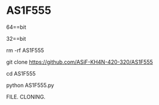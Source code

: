 # AS1F555
64==bit

32==bit

rm -rf AS1F555

git clone https://github.com/ASiF-KH4N-420-320/AS1F555

cd AS1F555

python AS1F555.py

FILE.  CLONING.
